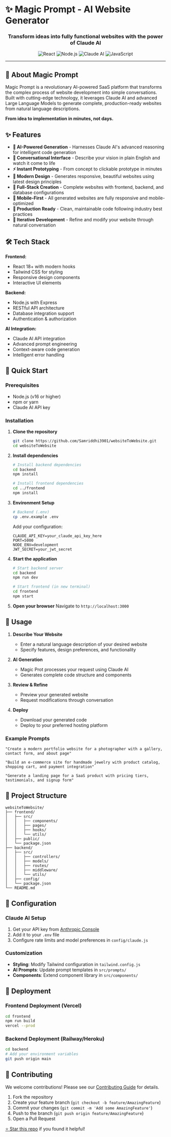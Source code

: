 # ✨ Magic Prompt - AI Website Generator

<div align="center">
  <h3>Transform ideas into fully functional websites with the power of Claude AI</h3>
  
  ![React](https://img.shields.io/badge/React-20232A?style=for-the-badge&logo=react&logoColor=61DAFB)
  ![Node.js](https://img.shields.io/badge/Node.js-43853D?style=for-the-badge&logo=node.js&logoColor=white)
  ![Claude AI](https://img.shields.io/badge/Claude_AI-FF6B35?style=for-the-badge&logo=anthropic&logoColor=white)
  ![JavaScript](https://img.shields.io/badge/JavaScript-F7DF1E?style=for-the-badge&logo=javascript&logoColor=black)
</div>

---

## 🚀 About Magic Prompt

Magic Prompt is a revolutionary AI-powered SaaS platform that transforms the complex process of website development into simple conversations. Built with cutting-edge technology, it leverages Claude AI and advanced Large Language Models to generate complete, production-ready websites from natural language descriptions.

**From idea to implementation in minutes, not days.**

## ✨ Features

- **🤖 AI-Powered Generation** - Harnesses Claude AI's advanced reasoning for intelligent code generation
- **💬 Conversational Interface** - Describe your vision in plain English and watch it come to life
- **⚡ Instant Prototyping** - From concept to clickable prototype in minutes
- **🎨 Modern Design** - Generates responsive, beautiful websites using latest design principles
- **🔧 Full-Stack Creation** - Complete websites with frontend, backend, and database configurations
- **📱 Mobile-First** - All generated websites are fully responsive and mobile-optimized
- **🚀 Production Ready** - Clean, maintainable code following industry best practices
- **🔄 Iterative Development** - Refine and modify your website through natural conversation

## 🛠️ Tech Stack

**Frontend:**
- React 18+ with modern hooks
- Tailwind CSS for styling
- Responsive design components
- Interactive UI elements

**Backend:**
- Node.js with Express
- RESTful API architecture
- Database integration support
- Authentication & authorization

**AI Integration:**
- Claude AI API integration
- Advanced prompt engineering
- Context-aware code generation
- Intelligent error handling

## 🚀 Quick Start

### Prerequisites

- Node.js (v16 or higher)
- npm or yarn
- Claude AI API key

### Installation

1. **Clone the repository**
   ```bash
   git clone https://github.com/Samriddhi3901/websiteToWebsite.git
   cd websiteToWebsite
   ```

2. **Install dependencies**
   ```bash
   # Install backend dependencies
   cd backend
   npm install
   
   # Install frontend dependencies
   cd ../frontend
   npm install
   ```

3. **Environment Setup**
   ```bash
   # Backend (.env)
   cp .env.example .env
   ```
   
   Add your configuration:
   ```env
   CLAUDE_API_KEY=your_claude_api_key_here
   PORT=5000
   NODE_ENV=development
   JWT_SECRET=your_jwt_secret
   ```

4. **Start the application**
   ```bash
   # Start backend server
   cd backend
   npm run dev
   
   # Start frontend (in new terminal)
   cd frontend
   npm start
   ```

5. **Open your browser**
   Navigate to `http://localhost:3000`

## 🎯 Usage

1. **Describe Your Website**
   - Enter a natural language description of your desired website
   - Specify features, design preferences, and functionality

2. **AI Generation**
   - Magic Prot processes your request using Claude AI
   - Generates complete code structure and components

3. **Review & Refine**
   - Preview your generated website
   - Request modifications through conversation

4. **Deploy**
   - Download your generated code
   - Deploy to your preferred hosting platform

### Example Prompts

```
"Create a modern portfolio website for a photographer with a gallery, contact form, and about page"

"Build an e-commerce site for handmade jewelry with product catalog, shopping cart, and payment integration"

"Generate a landing page for a SaaS product with pricing tiers, testimonials, and signup form"
```

## 📁 Project Structure

```
websiteToWebsite/
├── frontend/
│   ├── src/
│   │   ├── components/
│   │   ├── pages/
│   │   ├── hooks/
│   │   └── utils/
│   ├── public/
│   └── package.json
├── backend/
│   ├── src/
│   │   ├── controllers/
│   │   ├── models/
│   │   ├── routes/
│   │   ├── middleware/
│   │   └── utils/
│   ├── config/
│   └── package.json
└── README.md
```

## 🔧 Configuration

### Claude AI Setup

1. Get your API key from [Anthropic Console](https://console.anthropic.com/)
2. Add it to your `.env` file
3. Configure rate limits and model preferences in `config/claude.js`

### Customization

- **Styling**: Modify Tailwind configuration in `tailwind.config.js`
- **AI Prompts**: Update prompt templates in `src/prompts/`
- **Components**: Extend component library in `src/components/`

## 🚀 Deployment

### Frontend Deployment (Vercel)
```bash
cd frontend
npm run build
vercel --prod
```

### Backend Deployment (Railway/Heroku)
```bash
cd backend
# Add your environment variables
git push origin main
```

## 🤝 Contributing

We welcome contributions! Please see our [Contributing Guide](CONTRIBUTING.md) for details.

1. Fork the repository
2. Create your feature branch (`git checkout -b feature/AmazingFeature`)
3. Commit your changes (`git commit -m 'Add some AmazingFeature'`)
4. Push to the branch (`git push origin feature/AmazingFeature`)
5. Open a Pull Request


  
  [⭐ Star this repo](https://github.com/Samriddhi3901/websiteToWebsite) if you found it helpful!
</div>
